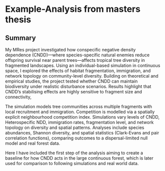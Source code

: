 # Example-Analysis from masters thesis

## Summary 
My MRes project investigated how conspecific negative density dependence (CNDD)—where species-specific natural enemies reduce offspring survival near parent trees—affects tropical tree diversity in fragmented landscapes. Using an individual-based simulation in continuous space, I explored the effects of habitat fragmentation, immigration, and network topology on community-level diversity. Building on theoretical and empirical studies, the project tested whether CNDD can maintain biodiversity under realistic disturbance scenarios. Results highlight that CNDD’s stabilising effects are highly sensitive to fragment size and connectivity, 



The simulation models tree communities across multiple fragments with local recruitment and immigration. Competition is modelled via a spatially explicit neighbourhood competition index. Simulations vary levels of CNDD, Heterospecific NDD, immigration rates, fragmentation level, and network topology on diversity and spatial patterns. Analyses include species abundances, Shannon diversity, and spatial statistics (Clark-Evans and pair correlation functions), comparing outcomes to a dispersal-limited null model and real forest data.

Here I have included the first step of the analysis aiming to create a baseline for how CNDD acts in the large continuous forest, which is later used for comparison to following simulations and real world data.
